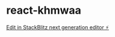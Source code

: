# react-khmwaa

[Edit in StackBlitz next generation editor ⚡️](https://stackblitz.com/~/github.com/mhsource/react-khmwaa)